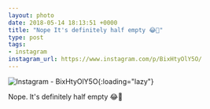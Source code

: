 ```yaml
---
layout: photo
date: 2018-05-14 18:13:51 +0000
title: "Nope It's definitely half empty 😂🤣"
type: post
tags:
- instagram
instagram_url: https://www.instagram.com/p/BixHtyOlY5O/
---
```


![Instagram - BixHtyOlY5O](https://colinseymour.co.uk/img/BixHtyOlY5O.jpg){:loading="lazy"}

Nope. It's definitely half empty 😂🤣
